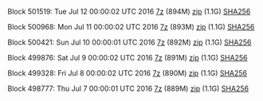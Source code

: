 Block 501519: Tue Jul 12 00:00:02 UTC 2016 [7z](https://transfer.sh/Ieujf/bootstrap.dat.20160712.7z) (894M) [zip](https://transfer.sh/4j12B/bootstrap.dat.20160712.zip) (1.1G) [SHA256](https://transfer.sh/hmep1/sha256.txt)

Block 500968: Mon Jul 11 00:00:02 UTC 2016 [7z]() (893M) [zip](https://transfer.sh/RqHLk/bootstrap.dat.20160711.zip) (1.1G) [SHA256](https://transfer.sh/lSPpz/sha256.txt)

Block 500421: Sun Jul 10 00:00:01 UTC 2016 [7z]() (892M) [zip](https://transfer.sh/m0Gw9/bootstrap.dat.20160710.zip) (1.1G) [SHA256](https://transfer.sh/Z3KBw/sha256.txt)

Block 499876: Sat Jul  9 00:00:02 UTC 2016 [7z](https://transfer.sh/cP12p/bootstrap.dat.20160709.7z) (891M) [zip]() (1.1G) [SHA256](https://transfer.sh/7bOtj/sha256.txt)

Block 499328: Fri Jul  8 00:00:02 UTC 2016 [7z](https://transfer.sh/6rEiy/bootstrap.dat.20160708.7z) (890M) [zip]() (1.1G) [SHA256](https://transfer.sh/xbeNr/sha256.txt)

Block 498777: Thu Jul  7 00:00:01 UTC 2016 [7z](https://transfer.sh/JKKtM/bootstrap.dat.20160707.7z) (889M) [zip]() (1.1G) [SHA256](https://transfer.sh/mME9o/sha256.txt)
